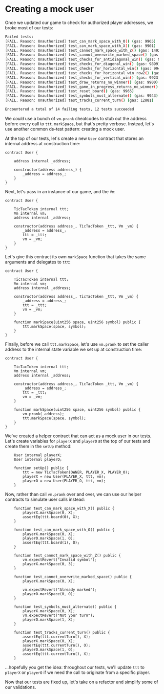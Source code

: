 # Creating a mock user

Once we updated our game to check for authorized player addresses, we broke most of our tests:

```bash
Failed tests:
[FAIL. Reason: Unauthorized] test_can_mark_space_with_O() (gas: 9965)
[FAIL. Reason: Unauthorized] test_can_mark_space_with_X() (gas: 9901)
[FAIL. Reason: Unauthorized] test_cannot_mark_space_with_Z() (gas: 14920)
[FAIL. Reason: Unauthorized] test_cannot_overwrite_marked_space() (gas: 9900)
[FAIL. Reason: Unauthorized] test_checks_for_antidiagonal_win() (gas: 9947)
[FAIL. Reason: Unauthorized] test_checks_for_diagonal_win() (gas: 9899)
[FAIL. Reason: Unauthorized] test_checks_for_horizontal_win() (gas: 9945)
[FAIL. Reason: Unauthorized] test_checks_for_horizontal_win_row2() (gas: 9921)
[FAIL. Reason: Unauthorized] test_checks_for_vertical_win() (gas: 9923)
[FAIL. Reason: Unauthorized] test_draw_returns_no_winner() (gas: 9900)
[FAIL. Reason: Unauthorized] test_game_in_progress_returns_no_winner() (gas: 9937)
[FAIL. Reason: Unauthorized] test_reset_board() (gas: 9965)
[FAIL. Reason: Unauthorized] test_symbols_must_alternate() (gas: 9943)
[FAIL. Reason: Unauthorized] test_tracks_current_turn() (gas: 12881)

Encountered a total of 14 failing tests, 12 tests succeeded
```

We _could_ use a bunch of `vm.prank` cheatcodes to stub out the address before every call to `ttt.markSpace`, but that's pretty verbose. Instead, let's use another common ds-test pattern: creating a mock user.

At the top of our tests, let's create a new `User` contract that stores an internal address at construction time:

```solidity
contract User {

    address internal _address;

    constructor(address address_) {
        _address = address_;
    }
}
```

Next, let's pass in an instance of our game, and the `Vm`:

```solidity
contract User {

    TicTacToken internal ttt;
    Vm internal vm;
    address internal _address;

    constructor(address address_, TicTacToken _ttt, Vm _vm) {
        _address = address_;
        ttt = _ttt;
        vm = _vm;
    }
}
```

Let's give this contract its own `markSpace` function that takes the same arguments and delegates to `ttt`:

```solidity
contract User {

    TicTacToken internal ttt;
    Vm internal vm;
    address internal _address;

    constructor(address address_, TicTacToken _ttt, Vm _vm) {
        _address = address_;
        ttt = _ttt;
        vm = _vm;
    }

    function markSpace(uint256 space, uint256 symbol) public {
        ttt.markSpace(space, symbol);
    }
}
```

Finally, before we call `ttt.markSpace`, let's use `vm.prank` to set the caller address to the internal state variable we set up at construction time:

```solidity
contract User {

    TicTacToken internal ttt;
    Vm internal vm;
    address internal _address;

    constructor(address address_, TicTacToken _ttt, Vm _vm) {
        _address = address_;
        ttt = _ttt;
        vm = _vm;
    }

    function markSpace(uint256 space, uint256 symbol) public {
        vm.prank(_address);
        ttt.markSpace(space, symbol);
    }
}
```

We've created a helper contract that can act as a mock user in our tests. Let's create variables for `playerX` and `playerO` at the top of our tests and create them in the `setUp` method:

```solidity
    User internal playerX;
    User internal playerO;

    function setUp() public {
        ttt = new TicTacToken(OWNER, PLAYER_X, PLAYER_O);
        playerX = new User(PLAYER_X, ttt, vm);
        playerO = new User(PLAYER_O, ttt, vm);
    }
```

Now, rather than call `vm.prank` over and over, we can use our helper contracts to simulate user calls instead:

```solidity
    function test_can_mark_space_with_X() public {
        playerX.markSpace(0, X);
        assertEq(ttt.board(0), X);
    }

    function test_can_mark_space_with_O() public {
        playerX.markSpace(0, X);
        playerO.markSpace(1, O);
        assertEq(ttt.board(1), O);
    }

    function test_cannot_mark_space_with_Z() public {
        vm.expectRevert("Invalid symbol");
        playerX.markSpace(0, 3);
    }

    function test_cannot_overwrite_marked_space() public {
        playerX.markSpace(0, X);

        vm.expectRevert("Already marked");
        playerO.markSpace(0, O);
    }

    function test_symbols_must_alternate() public {
        playerX.markSpace(0, X);
        vm.expectRevert("Not your turn");
        playerO.markSpace(1, X);
    }

    function test_tracks_current_turn() public {
        assertEq(ttt.currentTurn(), X);
        playerX.markSpace(0, X);
        assertEq(ttt.currentTurn(), O);
        playerO.markSpace(1, O);
        assertEq(ttt.currentTurn(), X);
    }
```

...hopefully you get the idea: throughout our tests, we'll update `ttt` to `playerX` or `playerO` if we need the call to originate from a specific player.

Now that our tests are fixed up, let's take on a refactor and simplify some of our validations.
